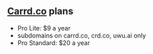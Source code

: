 ## [Carrd.co](https://try.carrd.co/yfsyxjl3) plans
 - Pro Lite: $9 a year
  - subdomains on carrd.co, crd.co, uwu.ai only
 - Pro Standard: $20 a year
